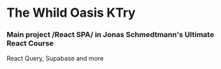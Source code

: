 # The Whild Oasis KTry

### Main project /React SPA/ in Jonas Schmedtmann's Ultimate React Course

React Query, Supabase and more
